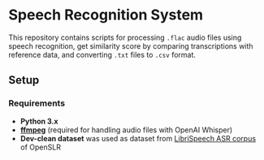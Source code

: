 # Speech Recognition System

This repository contains scripts for processing `.flac` audio files using speech recognition, get similarity score by comparing transcriptions with reference data, and converting `.txt` files to `.csv` format.

## Setup

### Requirements

- **Python 3.x**
- [**ffmpeg**](https://www.ffmpeg.org/) (required for handling audio files with OpenAI Whisper)
- **Dev-clean dataset** was used as dataset from [LibriSpeech ASR corpus](http://www.openslr.org/12/) of OpenSLR
